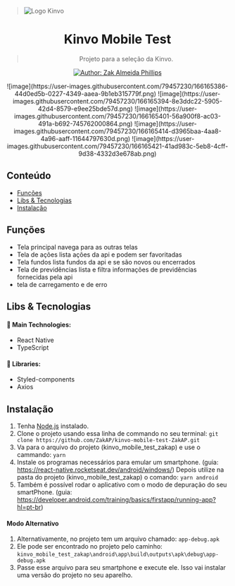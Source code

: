 > ![Logo Kinvo](https://github.com/cbfranca/kinvo-front-end-test/blob/master/logo.svg)

<h1 align="center" >Kinvo Mobile Test</h1>

<blockquote align="center">
   Projeto para a seleção da Kinvo.
</blockquote>

<p align="center">
  <a href="https://www.linkedin.com/in/zak-almeida-phillips-5a789366/" target="_blank">
    <img alt="Author: Zak Almeida Phillips" src="https://img.shields.io/badge/Author-Zak Almeida Phillips-026aa7">
  </a>
</p>

<div align="center">
  ![image](https://user-images.githubusercontent.com/79457230/166165386-44d0ed5b-0227-4349-aaea-9b1eb315779f.png)
  ![image](https://user-images.githubusercontent.com/79457230/166165394-8e3ddc22-5905-42d4-8579-e9ee25bde57d.png)
  ![image](https://user-images.githubusercontent.com/79457230/166165401-56a900f8-ac03-491a-b692-745762000864.png)
  ![image](https://user-images.githubusercontent.com/79457230/166165414-d3965baa-4aa8-4a96-aaff-11644797630d.png)
  ![image](https://user-images.githubusercontent.com/79457230/166165421-41ad983c-5eb8-4cff-9d38-4332d3e678ab.png)
</div>

## Conteúdo

- [Funções](#Funções)
- [Libs & Tecnologias](#libs--technologias)
- [Instalação](#Instalação)

## Funções

  - Tela principal navega para as outras telas
  - Tela de ações lista ações da api e podem ser favoritadas
  - Tela fundos lista fundos da api e se são novos ou encerrados
  - Tela de previdências lista e filtra informações de previdências fornecidas pela api
  - tela de carregamento e de erro
  
## Libs & Tecnologias

#### :wrench: Main Technologies:

- React Native
- TypeScript

#### :file_folder: Libraries:

- Styled-components
- Axios

## Instalação

1. Tenha [Node.js](https://nodejs.org/en/) instalado.
1. Clone o projeto usando essa linha de commando no seu terminal: `git clone https://github.com/ZakAP/kinvo-mobile-test-ZakAP.git`
1. Va para o arquivo do projeto (kinvo_mobile_test_zakap) e use o cammando: `yarn`
1. Instale os programas necessários para emular um smartphone. (guia: https://react-native.rocketseat.dev/android/windows/) Depois utilize na pasta do projeto (kinvo_mobile_test_zakap) o comando: `yarn android`
2. Também é possível rodar o aplicativo com o modo de depuração do seu smartPhone. (guia: https://developer.android.com/training/basics/firstapp/running-app?hl=pt-br)

#### Modo Alternativo

1. Alternativamente, no projeto tem um arquivo chamado: `app-debug.apk`
2. Ele pode ser encontrado no projeto pelo caminho: `kinvo_mobile_test_zakap\android\app\build\outputs\apk\debug\app-debug.apk`
3. Passe esse arquivo para seu smartphone e execute ele. Isso vai instalar uma versão do projeto no seu aparelho.
